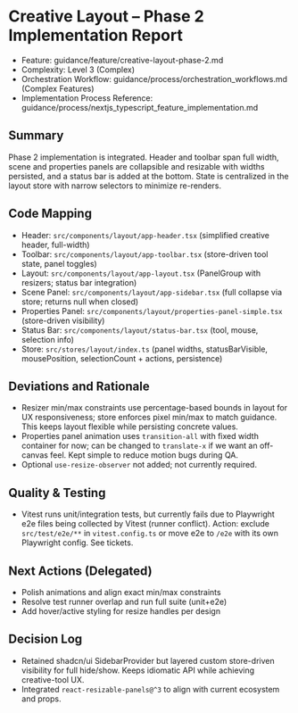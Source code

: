 # Creative Layout – Phase 2 Implementation Report

- Feature: guidance/feature/creative-layout-phase-2.md
- Complexity: Level 3 (Complex)
- Orchestration Workflow: guidance/process/orchestration_workflows.md (Complex Features)
- Implementation Process Reference: guidance/process/nextjs_typescript_feature_implementation.md

## Summary

Phase 2 implementation is integrated. Header and toolbar span full width, scene and properties panels are collapsible and resizable with widths persisted, and a status bar is added at the bottom. State is centralized in the layout store with narrow selectors to minimize re-renders.

## Code Mapping

- Header: `src/components/layout/app-header.tsx` (simplified creative header, full-width)
- Toolbar: `src/components/layout/app-toolbar.tsx` (store-driven tool state, panel toggles)
- Layout: `src/components/layout/app-layout.tsx` (PanelGroup with resizers; status bar integration)
- Scene Panel: `src/components/layout/app-sidebar.tsx` (full collapse via store; returns null when closed)
- Properties Panel: `src/components/layout/properties-panel-simple.tsx` (store-driven visibility)
- Status Bar: `src/components/layout/status-bar.tsx` (tool, mouse, selection info)
- Store: `src/stores/layout/index.ts` (panel widths, statusBarVisible, mousePosition, selectionCount + actions, persistence)

## Deviations and Rationale

- Resizer min/max constraints use percentage-based bounds in layout for UX responsiveness; store enforces pixel min/max to match guidance. This keeps layout flexible while persisting concrete values.
- Properties panel animation uses `transition-all` with fixed width container for now; can be changed to `translate-x` if we want an off-canvas feel. Kept simple to reduce motion bugs during QA.
- Optional `use-resize-observer` not added; not currently required.

## Quality & Testing

- Vitest runs unit/integration tests, but currently fails due to Playwright e2e files being collected by Vitest (runner conflict). Action: exclude `src/test/e2e/**` in `vitest.config.ts` or move e2e to `/e2e` with its own Playwright config. See tickets.

## Next Actions (Delegated)

- Polish animations and align exact min/max constraints
- Resolve test runner overlap and run full suite (unit+e2e)
- Add hover/active styling for resize handles per design

## Decision Log

- Retained shadcn/ui SidebarProvider but layered custom store-driven visibility for full hide/show. Keeps idiomatic API while achieving creative-tool UX.
- Integrated `react-resizable-panels@^3` to align with current ecosystem and props.
